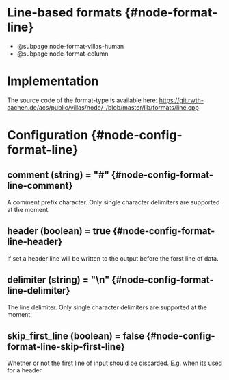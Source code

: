 # Line-based formats {#node-format-line}

- @subpage node-format-villas-human
- @subpage node-format-column

# Implementation

The source code of the format-type is available here:
https://git.rwth-aachen.de/acs/public/villas/node/-/blob/master/lib/formats/line.cpp

# Configuration {#node-config-format-line}

## comment (string) = "#" {#node-config-format-line-comment}

A comment prefix character. Only single character delimiters are supported at the moment.

## header (boolean) = true {#node-config-format-line-header}

If set a header line will be written to the output before the forst line of data.

## delimiter (string) = "\n" {#node-config-format-line-delimiter}

The line delimiter. Only single character delimiters are supported at the moment.

## skip_first_line (boolean) = false {#node-config-format-line-skip-first-line}

Whether or not the first line of input should be discarded.
E.g. when its used for a header.

